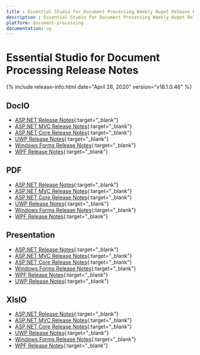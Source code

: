```yaml
---
title : Essential Studio for Document Processing Weekly Nuget Release Release Notes  
description : Essential Studio for Document Processing Weekly Nuget Release Release Notes  
platform: document-processing
documentation: ug
---
```


# Essential Studio for Document Processing  Release Notes  

{% include release-info.html date="April 28, 2020" version="v18.1.0.46" %} 

## DocIO

* [ASP.NET Release Notes](/aspnet/release-notes/v18.1.0.46#docio){:target="_blank"}
* [ASP.NET MVC Release Notes](/aspnetmvc/release-notes/v18.1.0.46#docio){:target="_blank"}
* [ASP.NET Core Release Notes](/aspnet-core/release-notes/v18.1.0.46#docio){:target="_blank"}
* [UWP Release Notes](/uwp/release-notes/v18.1.0.46#docio){:target="_blank"}
* [Windows Forms Release Notes](/windowsforms/release-notes/v18.1.0.46#docio){:target="_blank"}
* [WPF Release Notes](/wpf/release-notes/v18.1.0.46#docio){:target="_blank"}


## PDF

* [ASP.NET Release Notes](/aspnet/release-notes/v18.1.0.46#pdf){:target="_blank"}
* [ASP.NET MVC Release Notes](/aspnetmvc/release-notes/v18.1.0.46#pdf){:target="_blank"}
* [ASP.NET Core Release Notes](/aspnet-core/release-notes/v18.1.0.46#pdf){:target="_blank"}
* [UWP Release Notes](/uwp/release-notes/v18.1.0.46#pdf){:target="_blank"}
* [Windows Forms Release Notes](/windowsforms/release-notes/v18.1.0.46#pdf){:target="_blank"}
* [WPF Release Notes](/wpf/release-notes/v18.1.0.46#pdf){:target="_blank"}


## Presentation

* [ASP.NET Release Notes](/aspnet/release-notes/v18.1.0.46#presentation){:target="_blank"}
* [ASP.NET MVC Release Notes](/aspnetmvc/release-notes/v18.1.0.46#presentation){:target="_blank"}
* [ASP.NET Core Release Notes](/aspnet-core/release-notes/v18.1.0.46#presentation){:target="_blank"}
* [Windows Forms Release Notes](/windowsforms/release-notes/v18.1.0.46#presentation){:target="_blank"}
* [WPF Release Notes](/wpf/release-notes/v18.1.0.46#presentation){:target="_blank"}
* [UWP Release Notes](/uwp/release-notes/v18.1.0.46#presentation){:target="_blank"}


## XlsIO

* [ASP.NET Release Notes](/aspnet/release-notes/v18.1.0.46#xlsio){:target="_blank"}
* [ASP.NET MVC Release Notes](/aspnetmvc/release-notes/v18.1.0.46#xlsio){:target="_blank"}
* [ASP.NET Core Release Notes](/aspnet-core/release-notes/v18.1.0.46#xlsio){:target="_blank"}
* [UWP Release Notes](/uwp/release-notes/v18.1.0.46#xlsio){:target="_blank"}
* [Windows Forms Release Notes](/windowsforms/release-notes/v18.1.0.46#xlsio){:target="_blank"}
* [WPF Release Notes](/wpf/release-notes/v18.1.0.46#xlsio){:target="_blank"}
